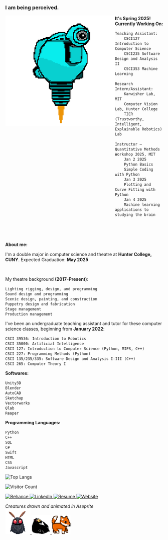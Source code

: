 ### I am being perceived. 

<!-- ![SAM.gif](https://github.com/lxwooxy/lxwooxy/blob/main/SAM.gif) -->

<a href="https://www.behance.net/gallery/131689083/POD-Georgina-Woo-(2021)" target="_blank">
  <img src="https://github.com/lxwooxy/lxwooxy/blob/main/gif/SAM.gif" width=350 height=350 align="left">
</a>

**It's Spring 2025! Currently Working On:** 

    Teaching Assistant:
        CSCI127 Introduction to Computer Science
        CSCI235 Software Design and Analysis II
        CSCI353 Machine Learning

    Research Intern/Assistant: 
        Kanwisher Lab, MIT
        Computer Vision Lab, Hunter College
        TIER (Trustworthy, Intelligent, Explainable Robotics) Lab

    Instructor –  Quantitative Methods Workshop 2025, MIT
        Jan 2 2025
        Python Basics 
        Simple Coding with Python
        Jan 3 2025
        Plotting and Curve Fitting with Python
        Jan 4 2025
        Machine learning applications to studying the brain
    
    

<br><br><br>

**About me:**

I'm a double major in computer science and theatre at **Hunter College, CUNY**.
Expected Graduation: **May 2025**

<br>

My theatre background **(2017-Present)**:

    Lighting rigging, design, and programming
    Sound design and programming
    Scenic design, painting, and construction
    Puppetry design and fabrication
    Stage management
    Production management 

I've been an undergraduate teaching assistant and tutor for these computer science classes, beginning from **January 2022**: 

    CSCI 39536: Introduction to Robotics
    CSCI 35000: Artificial Intelligence
    CSCI 127: Introduction to Computer Science (Python, MIPS, C++)
    CSCI 227: Programming Methods (Python)
    CSCI 135/235/335: Software Design and Analysis I-III (C++)
    CSCI 265: Computer Theory I

**Softwares:** 

    Unity3D
    Blender
    AutoCAD
    Sketchup
    Vectorworks
    Qlab
    Reaper

**Programming Languages:**

    Python
    C++
    SQL
    C#
    Swift
    HTML
    CSS
    Javascript

![Top Langs](https://github-readme-stats.vercel.app/api/top-langs/?username=lxwooxy&langs_count=10&theme=default&count_private=true&hide=c%23,swift,jupyter%20notebook,shaderlab,hlsl,ruby,g-code,html,css,javascript)

![Visitor Count](https://komarev.com/ghpvc/?username=lxwooxy&color=blueviolet)

<a href="https://www.behance.net/georginawooxy" target="_blank">
  <img src="https://img.icons8.com/?size=100&id=13655&format=png&color=000000" width="50px" alt="Behance" class="icon"/>
</a>
<a href="https://www.linkedin.com/in/georginawooxy" target="_blank">
  <img src="https://img.icons8.com/?size=100&id=13930&format=png&color=000000" width="50px" alt="LinkedIn" class="icon"/>
</a>
<a href="https://lxwooxy.github.io/documents/resume.pdf" target="_blank">
  <img src="https://img.icons8.com/?size=100&id=23883&format=png&color=000000" width="50px" alt="Resume" class="icon"/>
</a>
<a href="https://lxwooxy.github.io/" target="_blank">
  <img src="https://img.icons8.com/?size=100&id=103413&format=png&color=000000" width="50px" alt="Website" class="icon"/>
</a>



_Creatures drawn and animated in Aseprite_ 
<br>
<a href="https://www.behance.net/gallery/184397029/MOTHMAN-(2023)" target="_blank">
  <img src="https://github.com/lxwooxy/lxwooxy/blob/main/gif/moth.gif" width=80 height=80>
</a>
<a href="https://www.behance.net/gallery/216557157/Creatures" target="_blank">
  <img src="https://github.com/lxwooxy/lxwooxy/blob/main/gif/blackbear.gif" width=60 height=60>
</a>
<a href="https://www.behance.net/gallery/216557157/Creatures" target="_blank">
  <img src="https://github.com/lxwooxy/lxwooxy/blob/main/gif/fox_walk_8fps.gif" width=60 height=60>
</a>
 





